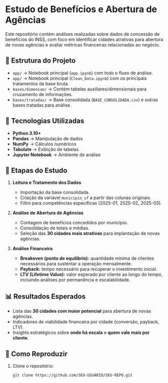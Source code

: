 # Estudo de Benefícios e Abertura de Agências

Este repositório contém análises realizadas sobre dados de concessão de benefícios do INSS, com foco em identificar cidades atrativas para abertura de novas agências e avaliar métricas financeiras relacionadas ao negócio.

## 📂 Estrutura do Projeto

- `app/` → Notebook principal (`app.ipynb`) com todo o fluxo de análise.
- `app/` → Notebook principal (`Clean_Data.ipynb`) com os principais tratamentos da base bruta.
- `bases/dimensao/` → Contém tabelas auxiliares/dimensionais para cruzamento de informações.
- `bases/tratadas/` → Base consolidada (`BASE_CONSOLIDADA.csv`) e outras bases tratadas para análise.

## 🚀 Tecnologias Utilizadas

- **Python 3.10+**
- **Pandas** → Manipulação de dados
- **NumPy** → Cálculos numéricos
- **Tabulate** → Exibição de tabelas
- **Jupyter Notebook** → Ambiente de análise

## 🔎 Etapas do Estudo

1. **Leitura e Tratamento dos Dados**
   - Importação da base consolidada.
   - Criação da variável `municipio_uf` a partir das colunas originais.
   - Filtro para competências específicas (2025-01, 2025-02, 2025-03).

2. **Análise de Abertura de Agências**
   - Contagem de benefícios concedidos por município.
   - Consolidação de totais e médias.
   - Seleção das **30 cidades mais atrativas** para implantação de novas agências.

3. **Análise Financeira**
   - **Breakeven (ponto de equilíbrio):** quantidade mínima de clientes necessários para sustentar a operação mensalmente.
   - **Payback:** tempo necessário para recuperar o investimento inicial.
   - **LTV (Lifetime Value):** valor esperado por cliente ao longo do tempo, incluindo análises por permanência e escalabilidade.

## 📊 Resultados Esperados

- Lista das **30 cidades com maior potencial** para abertura de novas agências.
- Indicadores de viabilidade financeira por cidade (conversão, payback, LTV).
- Insights estratégicos sobre **onde há escala** e **quem vale mais por cliente**.

## 📝 Como Reproduzir

1. Clone o repositório:
   ```bash
   git clone https://github.com/SEU-USUARIO/SEU-REPO.git
